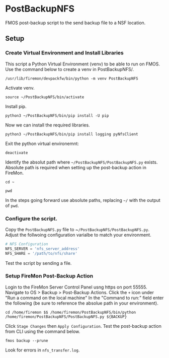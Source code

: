 # PostBackupNFS
FMOS post-backup script to the send backup file to a NSF location. 

## Setup
### Create Virtual Environment and Install Libraries
This script a Python Virtual Environment (venv) to be able to run on FMOS.
Use the command below to create a venv in PostBackupNFS/.
```console
/usr/lib/firemon/devpackfw/bin/python -m venv PostBackupNFS
```
Activate venv.
```console
source ~/PostBackupNFS/bin/activate
```
Install pip.
```console
python3 ~/PostBackupNFS/bin/pip install -U pip
```
Now we can install the required libraries.
```console
python3 ~/PostBackupNFS/bin/pip install logging pyNfsClient 
```
Exit the python virtual environemnt:
```console
deactivate
```
Identify the absolut path where `~/PostBackupNFS/PostBackupNFS.py` exists. Absolute path is required when setting up the post-backup action in FireMon.
```console
cd ~
```
```console
pwd
```
In the steps going forward use absolute paths, replacing `~/` with the output of `pwd`.
### Configure the script.
Copy the `PostBackupNFS.py` file to ~`/PostBackupNFS/PostBackupNFS.py`.
Adjust the follwoing configuration varialbe to match your environment.
```python
# NFS Configuration
NFS_SERVER = 'nfs_server_address'
NFS_SHARE = '/path/to/nfs/share'
```
Test the script by sending a file.

### Setup FireMon Post-Backup Action
Login to the FireMon Server Control Panel usng https on port 55555.
Navigate to OS > Backup > Post-Backup Actions.
Click the `+` icon under "Run a command on the local machine"
In the "Command to run:" field enter the following (be sure to reference the absolue path in your environment).
```console
cd /home/firemon $$ /home/firemon/PostBackupNFS/bin/python /home/firemon/PostBackupNFS/PostBackupNFS.py ${BACKUP}
```
Click `Stage Changes` then `Apply Configuration`.
Test the post-backup action from CLI using the command below.
```console
fmos backup --prune
```
Look for errors in `nfs_transfer.log`.
